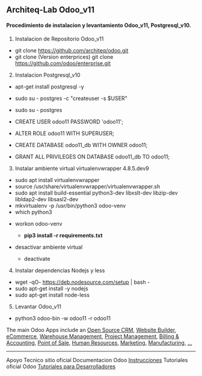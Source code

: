## Architeq-Lab Odoo_v11

#### Procedimiento de instalacion y levantamiento Odoo_v11, Postgresql_v10.


1. Instalacion de Repositorio Odoo_v11

  - git clone https://github.com/architeq/odoo.git
  - git clone (Version enterprices) git clone https://github.com/odoo/enterprise.git



2. Instalacion Postgresql_v10

  - apt-get install postgresql -y
  - sudo su - postgres -c "createuser -s $USER"

  - sudo su - postgres
  - CREATE USER odoo11 PASSWORD 'odoo11';
  - ALTER ROLE odoo11 WITH SUPERUSER;
  - CREATE DATABASE odoo11_db WITH OWNER odoo11;
  - GRANT ALL PRIVILEGES ON DATABASE odoo11_db TO odoo11;


3. Instalar ambiente virtual virtualenvwrapper 4.8.5.dev9

  - sudo apt install virtualenvwrapper
  - source /usr/share/virtualenvwrapper/virtualenvwrapper.sh
  - sudo apt install build-essential python3-dev libxslt-dev libzip-dev libldap2-dev libsasl2-dev
  - mkvirtualenv -p /usr/bin/python3 odoo-venv
  - which python3
  * workon odoo-venv
      *    **pip3 install -r requirements.txt**

  * desactivar ambiente virtual
      *    deactivate

4. Instalar dependencias Nodejs y less  

  - wget -qO- https://deb.nodesource.com/setup | bash -
  - sudo apt-get install -y nodejs
  - sudo apt-get install node-less

5. Levantar Odoo_v11

  - python3 odoo-bin -w odoo11 -r odoo11




The main Odoo Apps include an <a href="https://www.odoo.com/page/crm">Open Source CRM</a>,
<a href="https://www.odoo.com/page/website-builder">Website Builder</a>,
<a href="https://www.odoo.com/page/e-commerce">eCommerce</a>,
<a href="https://www.odoo.com/page/warehouse">Warehouse Management</a>,
<a href="https://www.odoo.com/page/project-management">Project Management</a>,
<a href="https://www.odoo.com/page/accounting">Billing &amp; Accounting</a>,
<a href="https://www.odoo.com/page/point-of-sale">Point of Sale</a>,
<a href="https://www.odoo.com/page/employees">Human Resources</a>,
<a href="https://www.odoo.com/page/lead-automation">Marketing</a>,
<a href="https://www.odoo.com/page/manufacturing">Manufacturing</a>,
<a href="https://www.odoo.com/#apps">...</a>

-------------------------
Apoyo Tecnico sitio oficial Documentacion Odoo <a href="https://www.odoo.com/documentation/master/setup/install.html">Instrucciones</a>
Tutoriales oficial Odoo  <a href="https://www.odoo.com/documentation/master/tutorials.html">Tutoriales para Desarrolladores</a>
